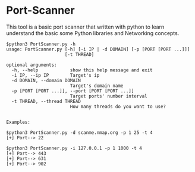 # Port-Scanner
This tool is a basic port scanner that written with python to learn understand the basic some Python libraries and Networking concepts.
        
    
    $python3 PortScanner.py -h
    usage: PortScanner.py [-h] [-i IP | -d DOMAIN] [-p [PORT [PORT ...]]]
                          [-t THREAD]
    
    optional arguments:
      -h, --help            show this help message and exit
      -i IP, --ip IP        Target's ip
      -d DOMAIN, --domain DOMAIN
                            Target's domain name
      -p [PORT [PORT ...]], --port [PORT [PORT ...]]
                            Target ports' number interval
      -t THREAD, --thread THREAD
                            How many threads do you want to use?
    
    
    Examples:
    
    $python3 PortScanner.py -d scanme.nmap.org -p 1 25 -t 4
    [+] Port--> 22
    
    $python3 PortScanner.py -i 127.0.0.1 -p 1 1000 -t 4
    [+] Port--> 443
    [+] Port--> 631
    [+] Port--> 902
